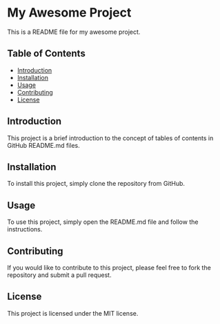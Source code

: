 # My Awesome Project

This is a README file for my awesome project.

## Table of Contents

* [Introduction](#introduction)
* [Installation](#installation)
* [Usage](#usage)
* [Contributing](#contributing)
* [License](#license)

## Introduction

This project is a brief introduction to the concept of tables of contents in GitHub README.md files.

## Installation

To install this project, simply clone the repository from GitHub.

## Usage

To use this project, simply open the README.md file and follow the instructions.

## Contributing

If you would like to contribute to this project, please feel free to fork the repository and submit a pull request.

## License

This project is licensed under the MIT license.

